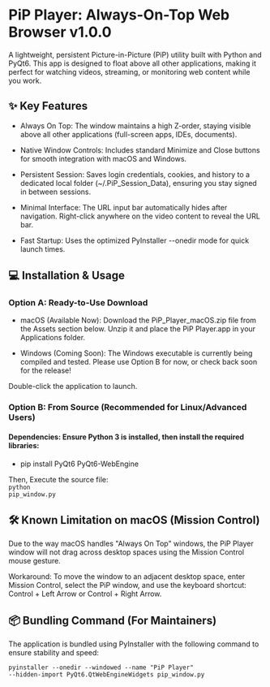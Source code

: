 <h1>PiP Player: Always-On-Top Web Browser v1.0.0</h1>

A lightweight, persistent Picture-in-Picture (PiP) utility built with Python and PyQt6. This app is designed to float above all other applications, making it perfect for watching videos, streaming, or monitoring web content while you work.

<h2>✨ Key Features</h2>

- Always On Top: The window maintains a high Z-order, staying visible above all other applications (full-screen apps, IDEs, documents).

- Native Window Controls: Includes standard Minimize and Close buttons for smooth integration with macOS and Windows.

- Persistent Session: Saves login credentials, cookies, and history to a dedicated local folder (~/.PiP_Session_Data), ensuring you stay signed in between sessions.

- Minimal Interface: The URL input bar automatically hides after navigation. Right-click anywhere on the video content to reveal the URL bar.

- Fast Startup: Uses the optimized PyInstaller --onedir mode for quick launch times.

<h2>💻 Installation & Usage</h2>

<h3>Option A: Ready-to-Use Download</h3>

- macOS (Available Now): Download the PiP_Player_macOS.zip file from the Assets section below. Unzip it and place the PiP Player.app in your Applications folder.

- Windows (Coming Soon): The Windows executable is currently being compiled and tested. Please use Option B for now, or check back soon for the release!

Double-click the application to launch.

<h3>Option B: From Source (Recommended for Linux/Advanced Users)</h3>

<h4>Dependencies: Ensure Python 3 is installed, then install the required libraries:</h4>

- pip install PyQt6 PyQt6-WebEngine

Then, Execute the source file: </br>
<code>python pip_window.py</code>



<h2>🛠️ Known Limitation on macOS (Mission Control)</h2>

Due to the way macOS handles "Always On Top" windows, the PiP Player window will not drag across desktop spaces using the Mission Control mouse gesture.

Workaround: To move the window to an adjacent desktop space, enter Mission Control, select the PiP window, and use the keyboard shortcut: Control + Left Arrow or Control + Right Arrow.

<h2>📦 Bundling Command (For Maintainers)</h2>

The application is bundled using PyInstaller with the following command to ensure stability and speed:

<code>pyinstaller --onedir --windowed --name "PiP Player" --hidden-import PyQt6.QtWebEngineWidgets pip_window.py </code>
